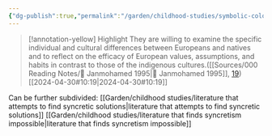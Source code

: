 ```yaml
---
{"dg-publish":true,"permalink":"/garden/childhood-studies/symbolic-colonialist-literature/","created":"2024-04-30T13:34:02.000+08:00","updated":"2024-08-01T23:00:41.000+08:00"}
---
```




> [!annotation-yellow] Highlight
>They are willing to examine the specific individual and cultural differences between Europeans and natives and to reflect on the efficacy of European values, assumptions, and habits in contrast to those of the indigenous cultures.([[Sources/000 Reading Notes/📖 Janmohamed 1995\|📖 Janmohamed 1995]], [19](zotero://open-pdf/library/items/AP4X9TIW?page=2&annotation=FLT45WFD))
> [[2024-04-30#10:19\|2024-04-30#10:19]]

Can be further subdivided:
[[Garden/childhood studies/literature that attempts to find syncretic solutions\|literature that attempts to find syncretic solutions]]
[[Garden/childhood studies/literature that finds syncretism impossible\|literature that finds syncretism impossible]]
